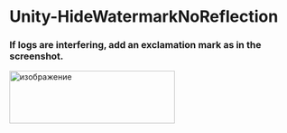 # Unity-HideWatermarkNoReflection

### If logs are interfering, add an exclamation mark as in the screenshot.
<img width="293" height="93" alt="изображение" src="https://github.com/user-attachments/assets/147719fc-5d27-47df-b578-2092a787de6d" />
